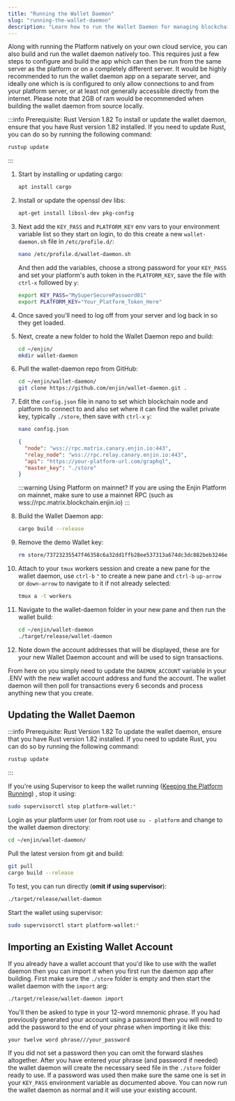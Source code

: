 ```yaml
---
title: "Running the Wallet Daemon"
slug: "running-the-wallet-daemon"
description: "Learn how to run the Wallet Daemon for managing blockchain transactions securely within the Enjin platform."
---
```

Along with running the Platform natively on your own cloud service, you can also build and run the wallet daemon natively too.  This requires just a few steps to configure and build the app which can then be run from the same server as the platform or on a completely different server.  It would be highly recommended to run the wallet daemon app on a separate server, and ideally one which is is configured to only allow connections to and from your platform server, or at least not generally accessible directly from the internet.  Please note that 2GB of ram would be recommended when building the wallet daemon from source locally.

:::info Prerequisite: Rust Version 1.82
To install or update the wallet daemon, ensure that you have Rust version 1.82 installed. If you need to update Rust, you can do so by running the following command:

```bash
rustup update
```
:::

1. Start by installing or updating cargo: 
   ```bash
   apt install cargo
   ```

2. Install or update the openssl dev libs: 
   ```bash
   apt-get install libssl-dev pkg-config
   ```

3. Next add the `KEY_PASS` and `PLATFORM_KEY` env vars to your environment variable list so they start on login, to do this create a new `wallet-daemon.sh` file in `/etc/profile.d/`: 
   ```bash
   nano /etc/profile.d/wallet-daemon.sh
   ```
   And then add the variables, choose a strong password for your `KEY_PASS` and set your platform's auth token in the `PLATFORM_KEY`, save the file with `ctrl-x` followed by `y`: 
   ```bash
   export KEY_PASS="MySuperSecurePassword01"
   export PLATFORM_KEY="Your_Platform_Token_Here"
   ```

4. Once saved you'll need to log off from your server and log back in so they get loaded.

5. Next, create a new folder to hold the Wallet Daemon repo and build: 
   ```bash
   cd ~/enjin/
   mkdir wallet-daemon
   ```

6. Pull the wallet-daemon repo from GitHub: 
   ```bash
   cd ~/enjin/wallet-daemon/
   git clone https://github.com/enjin/wallet-daemon.git .
   ```

7. Edit the `config.json` file in nano to set which blockchain node and platform to connect to and also set where it can find the wallet private key, typically `./store`, then save with `ctrl-x` `y`:  

   ```bash
   nano config.json
   ```

   ```json
   {
     "node": "wss://rpc.matrix.canary.enjin.io:443",
     "relay_node": "wss://rpc.relay.canary.enjin.io:443",
     "api": "https://your-platform-url.com/graphql",
     "master_key": "./store"
   }

   ```

   :::warning Using Platform on mainnet?
   If you are using the Enjin Platform on mainnet, make sure to use a mainnet RPC (such as wss://rpc.matrix.blockchain.enjin.io)
   :::

8. Build the Wallet Daemon app: 
   ```bash
   cargo build --release
   ```

9. Remove the demo Wallet key: 
   ```bash
   rm store/73723235547f46358c6a32dd1ffb28ee537313a674dc3dc882beb3246e03aa4dc246022f
   ```

10. Attach to your `tmux` workers session and create a new pane for the wallet daemon, use `ctrl-b` `"` to create a new pane and `ctrl-b` `up-arrow` or `down-arrow` to navigate to it if not already selected: 
    ```bash
    tmux a -t workers
    ```

11. Navigate to the wallet-daemon folder in your new pane and then run the wallet build: 
    ```bash
    cd ~/enjin/wallet-daemon
    ./target/release/wallet-daemon
    ```

12. Note down the account addresses that will be displayed, these are for your new Wallet Daemon account and will be used to sign transactions.

From here on you simply need to update the `DAEMON_ACCOUNT` variable in your .ENV with the new wallet account address and fund the account.  The wallet daemon will then poll for transactions every 6 seconds and process anything new that you create.

## Updating the Wallet Daemon

:::info Prerequisite: Rust Version 1.82
To update the wallet daemon, ensure that you have Rust version 1.82 installed. If you need to update Rust, you can do so by running the following command:

```bash
rustup update
```
:::

If you're using Supervisor to keep the wallet running ([Keeping the Platform Running](/02-tutorials/04-going-open-source/03-cloud-installation/012-keeping-the-platform-running.md)) , stop it using:

```bash
sudo supervisorctl stop platform-wallet:*
```

Login as your platform user (or from root use `su - platform` and change to the wallet daemon directory:

```bash
cd ~/enjin/wallet-daemon/
```

Pull the latest version from git and build:

```bash
git pull
cargo build --release
```

To test, you can run directly (**omit if using supervisor**):

```bash
./target/release/wallet-daemon
```

Start the wallet using supervisor:

```bash
sudo supervisorctl start platform-wallet:*
```

## Importing an Existing Wallet Account

If you already have a wallet account that you'd like to use with the wallet daemon then you can import it when you first run the daemon app after building.  First make sure the `./store` folder is empty and then start the wallet daemon with the `import` arg:

```bash
./target/release/wallet-daemon import
```

You'll then be asked to type in your 12-word mnemonic phrase. If you had previously generated your account using a password then you will need to add the password to the end of your phrase when importing it like this:

`your twelve word phrase///your_password`

If you did not set a password then you can omit the forward slashes altogether.  After you have entered your phrase (and password if needed) the wallet daemon will create the necessary seed file in the `./store` folder ready to use.  If a password was used then make sure the same one is set in your `KEY_PASS` environment variable as documented above.  You can now run the wallet daemon as normal and it will use your existing account.
